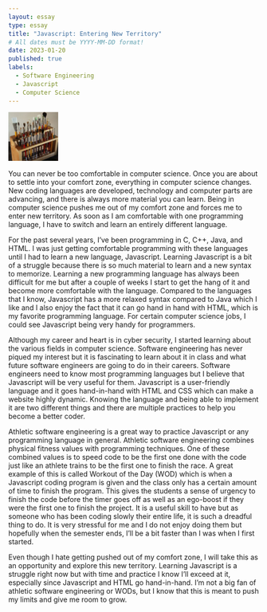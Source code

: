 ```yaml
---
layout: essay
type: essay
title: "Javascript: Entering New Territory"
# All dates must be YYYY-MM-DD format!
date: 2023-01-20
published: true
labels:
  - Software Engineering
  - Javascript
  - Computer Science
---
```


<img width="100px" class="rounded float-start pe-4" src="../img/igniting/paintbrushes.jpg">

You can never be too comfortable in computer science. Once you are about to settle into your comfort zone, everything in computer science changes. New coding languages are developed, technology and computer parts are advancing, and there is always more material you can learn. Being in computer science pushes me out of my comfort zone and forces me to enter new territory. As soon as I am comfortable with one programming language, I have to switch and learn an entirely different language. 

For the past several years, I’ve been programming in C, C++, Java, and HTML. I was just getting comfortable programming with these languages until I had to learn a new language, Javascript. Learning Javascript is a bit of a struggle because there is so much material to learn and a new syntax to memorize. Learning a new programming language has always been difficult for me but after a couple of weeks I start to get the hang of it and become more comfortable with the language. Compared to the languages that I know, Javascript has a more relaxed syntax compared to Java which I like and I also enjoy the fact that it can go hand in hand with HTML, which is my favorite programming language. For certain computer science jobs, I could see Javascript being very handy for programmers.

Although my career and heart is in cyber security, I started learning about the various fields in computer science. Software engineering has never piqued my interest but it is fascinating to learn about it in class and what future software engineers are going to do in their careers. Software engineers need to know most programming languages but I believe that Javascript will be very useful for them. Javascript is a user-friendly language and it goes hand-in-hand with HTML and CSS which can make a website highly dynamic. Knowing the language and being able to implement it are two different things and there are multiple practices to help you become a better coder. 

Athletic software engineering is a great way to practice Javascript or any programming language in general. Athletic software engineering combines physical fitness values with programming techniques. One of these combined values is to speed code to be the first one done with the code just like an athlete trains to be the first one to finish the race. A great example of this is called Workout of the Day (WOD) which is when a Javascript coding program is given and the class only has a certain amount of time to finish the program. This gives the students a sense of urgency to finish the code before the timer goes off as well as an ego-boost if they were the first one to finish the project. It is a useful skill to have but as someone who has been coding slowly their entire life, it is such a dreadful thing to do. It is very stressful for me and I do not enjoy doing them but hopefully when the semester ends, I’ll be a bit faster than I was when I first started. 


Even though I hate getting pushed out of my comfort zone, I will take this as an opportunity and explore this new territory. Learning Javascript is a struggle right now but with time and practice I know I’ll exceed at it, especially since Javascript and HTML go hand-in-hand. I’m not a big fan of athletic software engineering or WODs, but I know that this is meant to push my limits and give me room to grow. 
